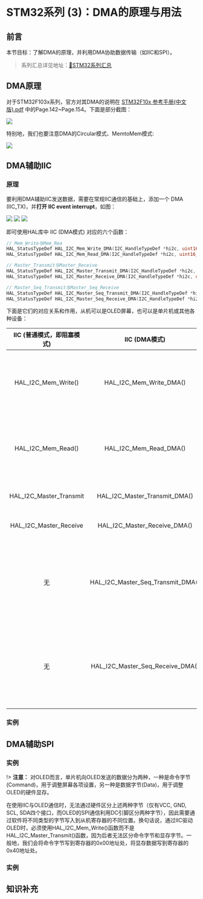 # STM32系列 (3)：DMA的原理与用法 

## 前言
本节目标：了解DMA的原理，并利用DMA协助数据传输（如IIC和SPI）。  

>系列汇总详见地址：[📕STM32系列汇总](Blogs\STM32\STM32系列汇总.md)

## DMA原理
对于STM32F103x系列，官方对其DMA的说明在 [STM32F10x 参考手册(中文版).pdf](https://write-bug-backend.oss-cn-beijing.aliyuncs.com/static/uploads/2024/5/30/764d9b9b210b4c052c24837bf24e0398.pdf) 中的Page.142~Page.154。下面是部分截图：
<div class='center'>
<img src="https://imagebank-0.oss-cn-beijing.aliyuncs.com/VS-PicGo/STM32系列 (3)：DMA的原理与用法--2024-06-23-00-30-08.png"/>
</div>


特别地，我们也要注意DMA的Circular模式、MemtoMem模式:
<div class='center'>
<img src="https://imagebank-0.oss-cn-beijing.aliyuncs.com/VS-PicGo/STM32系列 (3)：DMA的原理与用法--2024-06-23-00-30-12.png"/>
</div>

## DMA辅助IIC
### 原理
要利用DMA辅助IIC发送数据，需要在常规IIC通信的基础上，添加一个 DMA (IIC_TX)，并**打开 IIC event interrupt**，如图：
<div class='center'>
<img src="https://imagebank-0.oss-cn-beijing.aliyuncs.com/VS-PicGo/STM32系列 (3)：DMA的原理与用法--2024-06-23-00-30-17.png"/>
<img src="https://imagebank-0.oss-cn-beijing.aliyuncs.com/VS-PicGo/STM32系列 (3)：DMA的原理与用法--2024-06-23-00-30-21.png"/>
<img src="https://imagebank-0.oss-cn-beijing.aliyuncs.com/VS-PicGo/STM32系列 (3)：DMA的原理与用法--2024-06-23-00-30-28.png"/>
</div>

即可使用HAL库中 IIC (DMA模式) 对应的六个函数：
```c
// Mem_Write与Mem_Rea
HAL_StatusTypeDef HAL_I2C_Mem_Write_DMA(I2C_HandleTypeDef *hi2c, uint16_t DevAddress, uint16_t MemAddress, uint16_t MemAddSize, uint8_t *pData, uint16_t Size);
HAL_StatusTypeDef HAL_I2C_Mem_Read_DMA(I2C_HandleTypeDef *hi2c, uint16_t DevAddress, uint16_t MemAddress, uint16_t MemAddSize, uint8_t *pData, uint16_t Size);

// Master_Transmit与Master_Receive
HAL_StatusTypeDef HAL_I2C_Master_Transmit_DMA(I2C_HandleTypeDef *hi2c, uint16_t DevAddress, uint8_t *pData, uint16_t Size);
HAL_StatusTypeDef HAL_I2C_Master_Receive_DMA(I2C_HandleTypeDef *hi2c, uint16_t DevAddress, uint8_t *pData, uint16_t Size);

// Master_Seq_Transmit与Master_Seq_Receive
HAL_StatusTypeDef HAL_I2C_Master_Seq_Transmit_DMA(I2C_HandleTypeDef *hi2c, uint16_t DevAddress, uint8_t *pData, uint16_t Size, uint32_t XferOptions);
HAL_StatusTypeDef HAL_I2C_Master_Seq_Receive_DMA(I2C_HandleTypeDef *hi2c, uint16_t DevAddress, uint8_t *pData, uint16_t Size, uint32_t XferOptions);
```

下面是它们的对应关系和作用，从机可以是OLED屏幕，也可以是单片机或其他各种设备：  

<div class='center'> 

| IIC (普通模式，即阻塞模式) | IIC (DMA模式) | 作用 |
| :-----: | :---------: | :---------: |
| HAL_I2C_Mem_Write() | HAL_I2C_Mem_Write_DMA() | 主机（单片机）在从机（OLED）寄存器指定位置写入数据 |
| HAL_I2C_Mem_Read() | HAL_I2C_Mem_Read_DMA() | 主机（单片机）在从机（OLED）寄存器指定位置读出数据 |
| HAL_I2C_Master_Transmit  | HAL_I2C_Master_Transmit_DMA() | 主机向从机发送数据 |
|HAL_I2C_Master_Receive | HAL_I2C_Master_Receive_DMA() | 主机接受从机发来的数据 |
|无| HAL_I2C_Master_Seq_Transmit_DMA() | 主机用连续模式向从机发送数据（发送一次数据完毕后，立刻开启下一次发送） |
|无| HAL_I2C_Master_Seq_Receive_DMA() | 主机用连续模式接收从机发来的数据（接收一次数据完毕后，立刻开启下一次接收） |
</div>

### 实例

## DMA辅助SPI

### 实例

!> **注意：**
对OLED而言，单片机向OLED发送的数据分为两种，一种是命令字节(Command)，用于调整屏幕各项设置，另一种是数据字节(Data)，用于调整OLED的硬件显存。

在使用IIC与OLED通信时，无法通过硬件区分上述两种字节（仅有VCC, GND, SCL, SDA四个接口，而OLED的SPI通信利用DC引脚区分两种字节），因此需要通过软件将不同类型的字节写入到从机寄存器的不同位置。换句话说，通过IIC驱动OLED时，必须使用HAL_I2C_Mem_Write()函数而不是HAL_I2C_Master_Transmit()函数，因为后者无法区分命令字节和显存字节。一般地，我们会将命令字节写到寄存器的0x00地址处，将显存数据写到寄存器的0x40地址处。

### 实例
## 知识补充



